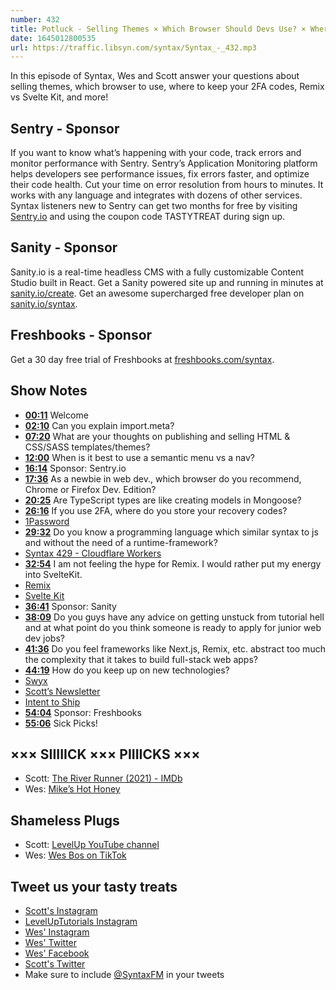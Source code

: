 ```yaml
---
number: 432
title: Potluck - Selling Themes × Which Browser Should Devs Use? × Where Do You Keep 2FA Codes? × Remix vs Svelte Kit × Getting Unstuck from Tutorial Hell
date: 1645012800535
url: https://traffic.libsyn.com/syntax/Syntax_-_432.mp3
---
```


In this episode of Syntax, Wes and Scott answer your questions about selling themes, which browser to use, where to keep your 2FA codes, Remix vs Svelte Kit, and more!

## Sentry - Sponsor

If you want to know what’s happening with your code, track errors and monitor performance with Sentry. Sentry’s Application Monitoring platform helps developers see performance issues, fix errors faster, and optimize their code health. Cut your time on error resolution from hours to minutes. It works with any language and integrates with dozens of other services. Syntax listeners new to Sentry can get two months for  free by visiting [Sentry.io](https://sentry.io) and using the coupon code TASTYTREAT during sign up.

## Sanity - Sponsor

Sanity.io is a real-time headless CMS with a fully customizable Content Studio built in React. Get a Sanity powered site up and running in minutes at [sanity.io/create](https://www.sanity.io/create). Get an awesome supercharged free developer plan on [sanity.io/syntax](https://www.sanity.io/syntax).

## Freshbooks - Sponsor

Get a 30 day free trial of Freshbooks at [freshbooks.com/syntax](https://freshbooks.com/syntax).

## Show Notes

* **[00:11](#t=00:11)** Welcome
* **[02:10](#t=02:10)** Can you explain import.meta?
* **[07:20](#t=07:20)** What are your thoughts on publishing and selling HTML & CSS/SASS templates/themes?
* **[12:00](#t=12:00)** When is it best to use a semantic menu vs a nav?
* **[16:14](#t=16:14)** Sponsor: Sentry.io
* **[17:36](#t=17:36)** As a newbie in web dev., which browser do you recommend, Chrome or Firefox Dev. Edition?
* **[20:25](#t=20:25)** Are TypeScript types are like creating models in Mongoose?
* **[26:16](#t=26:16)** If you use 2FA, where do you store your recovery codes?
* [1Password](https://1password.com)
* **[29:32](#t=29:32)** Do you know a programming language which similar syntax to js and without the need of a runtime-framework?
* [Syntax 429 - Cloudflare Workers](https://syntax.fm/show/429/pros-cons-of-javascript-servers-serverless-and-cloudflare-workers)
* **[32:54](#t=32:54)** I am not feeling the hype for Remix. I would rather put my energy into SvelteKit.
* [Remix](https://remix.run)
* [Svelte Kit](https://kit.svelte.dev)
* **[36:41](#t=36:41)** Sponsor: Sanity
* **[38:09](#t=38:09)** Do you guys have any advice on getting unstuck from tutorial hell and at what point do you think someone is ready to apply for junior web dev jobs?
* **[41:36](#t=41:36)** Do you feel frameworks like Next.js, Remix, etc. abstract too much the complexity that it takes to build full-stack web apps?
* **[44:19](#t=44:19)** How do you keep up on new technologies?
* [Swyx](https://twitter.com/swyx)
* [Scott’s Newsletter](https://leveluptutorials.com/newsletter)
* [Intent to Ship](https://twitter.com/intenttoship)
* **[54:04](#t=54:04)** Sponsor: Freshbooks
* **[55:06](#t=55:06)** Sick Picks!

## ××× SIIIIICK ××× PIIIICKS ×××

* Scott: [The River Runner (2021) - IMDb](https://www.imdb.com/title/tt15293256/)
* Wes: [Mike’s Hot Honey](https://amzn.to/3KUeuNL)

## Shameless Plugs

* Scott: [LevelUp YouTube channel](https://www.youtube.com/channel/UCyU5wkjgQYGRB0hIHMwm2Sg)
* Wes: [Wes Bos on TikTok](https://www.tiktok.com/@wesbos)

## Tweet us your tasty treats

* [Scott's Instagram](https://www.instagram.com/stolinski/)
* [LevelUpTutorials Instagram](https://www.instagram.com/LevelUpTutorials/)
* [Wes' Instagram](https://www.instagram.com/wesbos/)
* [Wes' Twitter](https://twitter.com/wesbos)
* [Wes' Facebook](https://www.facebook.com/wesbos.developer)
* [Scott's Twitter](https://twitter.com/stolinski)
* Make sure to include [@SyntaxFM](https://twitter.com/SyntaxFM) in your tweets

